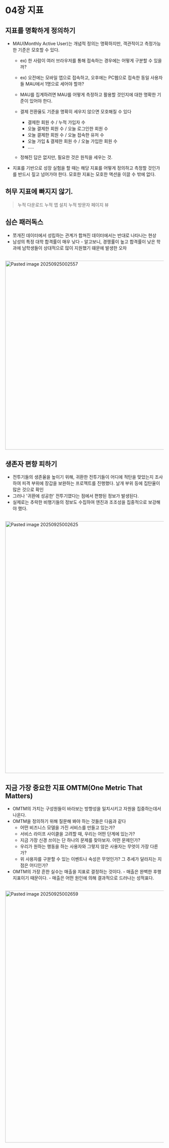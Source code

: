 # 04장 지표

## 지표를 명확하게 정의하기

- MAU(Monthly Active User)는 개념적 정의는 명확하지만, 객관적이고 측정가능한 기준은 모호할 수 있다.

  - ex) 한 사람이 여러 브라우저를 통해 접속하는 경우에는 어떻게 구분할 수 있을까?
  - ex) 오전에는 모바일 앱으로 접속하고, 오후에는 PC웹으로 접속한 동일 사용자들 MAU에서 1명으로 세어야 할까?

  - MAU를 집계하려면 MAU를 어떻게 측정하고 활용할 것인지에 대한 명확한 기준이 있어야 한다.
  - 결제 전환율도 기준을 명확히 세우지 않으면 모호해질 수 있다
    - 결제한 회원 수 / 누적 가입자 수
    - 오늘 결제한 회원 수 / 오늘 로그인한 회원 수
    - 오늘 결제한 회원 수 / 오늘 접속한 유저 수
    - 오늘 가입 & 결제한 회원 수 / 오늘 가입한 회원 수
    - .....
  - 정해진 답은 없지만, 필요한 것은 원칙을 세우는 것.

- 지표를 기반으로 성장 실험을 할 때는 해당 지표를 어떻게 정의하고 측정할 것인가를 반드시 짚고 넘어가야 한다. 모호한 지표는 모호한 액션을 이끌 수 밖에 없다.

## 허무 지표에 빠지지 않기.

> 누적 다운로드
> 누적 앱 설치
> 누적 방문자
> 페이지 뷰

## 심슨 패러독스

- 쪼개진 데이터에서 성립하는 관계가 합쳐진 데이터에서는 반대로 나타나는 현상
- 남성의 특정 대학 합격률이 매우 낮다 - 알고보니, 경쟁률이 높고 합격률이 낮은 학과에 남학생들이 상대적으로 많이 지원했기 떄문에 발생한 오차
<br>
  <img width="600"  alt="Pasted image 20250925002557" src="https://github.com/user-attachments/assets/c34957b7-2c0b-4041-a8de-0d58c6e6add4" />

## 생존자 편향 피하기

- 전투기들의 생존율을 높이기 위해, 귀환한 전투기들이 어디에 적탄을 맞았는지 조사하여 피격 부위에 장갑을 보완하는 프로젝트를 진행했다. 날개 부위 등에 집탄율이 많은 것으로 확인
- 그러나 '귀환에 성공한' 전투기였다는 점에서 편향된 정보가 발생된다.
- 실제로는 추락한 비행기들의 정보도 수집하여 엔진과 조조성을 집중적으로 보강해야 했다.
<br>
  <img width="800"  alt="Pasted image 20250925002625" src="https://github.com/user-attachments/assets/6caf49e6-7e2f-49d8-8cf9-3ab7247da3a8" />

## 지금 가장 중요한 지표 OMTM(One Metric That Matters)

- OMTM의 가치는 구성원들이 바라보는 방향성을 일치시키고 자원을 집중하는데서 나온다.
- OMTM을 정의하기 위해 질문해 봐야 하는 것들은 다음과 같다
  - 어떤 비즈니스 모델을 가진 서비스를 만들고 있는가?
  - 서비스 라이프 사이클을 고려할 때, 우리는 어떤 단계에 있는가?
  - 지금 가장 신경 쓰이는 단 하나의 문제를 찾아보자. 어떤 문제인가?
  - 우리가 원하는 행동을 하는 사용자와 그렇지 않은 사용자는 무엇이 가장 다른가?
  - 위 사용자를 구분할 수 있는 이벤트나 속성은 무엇인가? 그 추세가 달라지는 지점은 어디인가?
- OMTM의 가장 흔한 실수는 매출을 지표로 결정하는 것이다. - 매출은 완벽한 후행 지표이기 때문이다. - 매출은 어떤 원인에 의해 결과적으로 드러나는 성적표다.
<br>
  <img width="800"  alt="Pasted image 20250925002659" src="https://github.com/user-attachments/assets/37580371-d8eb-4999-86a4-77efa8693d28" />
